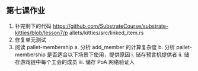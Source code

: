 ## 第七课作业

1. 补完剩下的代码
   https://github.com/SubstrateCourse/substrate-kitties/blob/lesson7/p
   allets/kitties/src/linked_item.rs
2. 修复单元测试
3. 阅读 pallet-membership
   a. 分析 add_member 的计算复杂度
   b. 分析 pallet-membership 是否适合以下场景下使用，提供原因
     i. 储存预言机提供者
     ii. 储存游戏链中每个工会的成员
     iii. 储存 PoA 网络验证人
